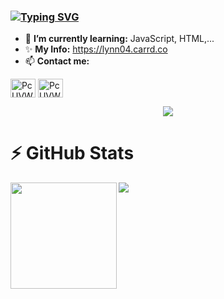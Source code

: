 ### [![Typing SVG](https://readme-typing-svg.herokuapp.com?color=%23C5B9FF&lines=Hi%2C+I'm+Lyn+%F0%9F%91%8B;I+am+JavaScript+developer+bot)](https://git.io/typing-svg)
- 🌱 **I’m currently learning:** JavaScript, HTML,...
- ✨ **My Info:** https://lynn04.carrd.co
- 📫 **Contact me:** 
<p align="left">
<a href="https://discord.com/users/573805531773272064" target="blank"><img align="center" src="https://raw.githubusercontent.com/rahuldkjain/github-profile-readme-generator/master/src/images/icons/Social/discord.svg" alt="PcUVWApWN3" height="30" width="40" /></a>
<a href="https://github.com/LynCute2004"><img align="center" src="https://raw.githubusercontent.com/rahuldkjain/github-profile-readme-generator/master/src/images/icons/Social/github.svg" alt="PcUVWApWN3" height="30" width="40" /></a>
</p>

<div align="center">
  <a href="https://discord.com/users/573805531773272064">
    <img src="https://lanyard.cnrad.dev/api/573805531773272064?theme=light&bg=FF6A6A&borderRadius=15px&animated=true&idleMessage=Nothing%20UwU%20">
  </a>
</div>

# ⚡ GitHub Stats
<div>
  <img height="170" align="left" src="https://github-readme-stats.vercel.app/api?username=LynCute2004&show_icons=true&include_all_commits=true&hide_border=true&theme=synthwave" />
  <img src="https://github-readme-stats.vercel.app/api/top-langs/?username=LynCute2004&layout=compact&hide_border=true&theme=synthwave" />
</div>


